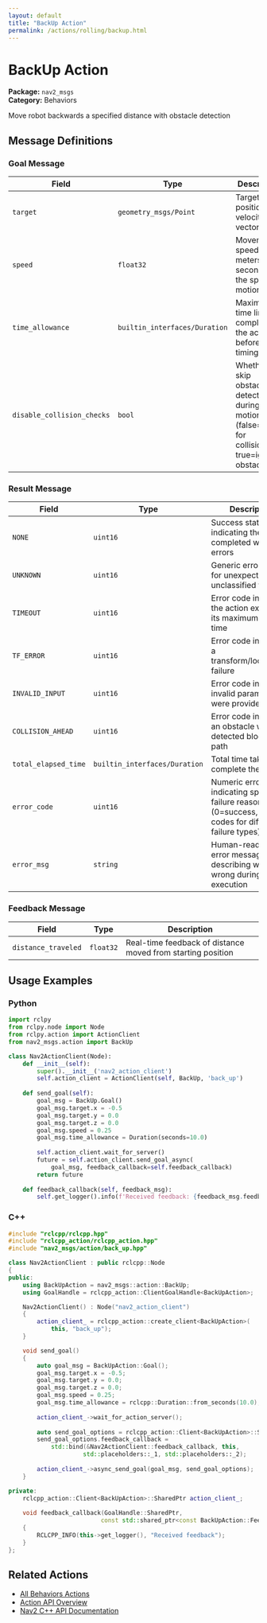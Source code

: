```yaml
---
layout: default
title: "BackUp Action"
permalink: /actions/rolling/backup.html
---
```


# BackUp Action

**Package:** `nav2_msgs`  
**Category:** Behaviors

Move robot backwards a specified distance with obstacle detection

## Message Definitions

### Goal Message

| Field | Type | Description |
|-------|------|-------------|
| `target` | `geometry_msgs/Point` | Target position or velocity vector |
| `speed` | `float32` | Movement speed in meters per second for the specified motion |
| `time_allowance` | `builtin_interfaces/Duration` | Maximum time limit for completing the action before timing out |
| `disable_collision_checks` | `bool` | Whether to skip obstacle detection during motion (false=check for collisions, true=ignore obstacles) |


### Result Message

| Field | Type | Description |
|-------|------|-------------|
| `NONE` | `uint16` | Success status code indicating the action completed without errors |
| `UNKNOWN` | `uint16` | Generic error code for unexpected or unclassified failures |
| `TIMEOUT` | `uint16` | Error code indicating the action exceeded its maximum allowed time |
| `TF_ERROR` | `uint16` | Error code indicating a transform/localization failure |
| `INVALID_INPUT` | `uint16` | Error code indicating invalid parameters were provided |
| `COLLISION_AHEAD` | `uint16` | Error code indicating an obstacle was detected blocking the path |
| `total_elapsed_time` | `builtin_interfaces/Duration` | Total time taken to complete the action |
| `error_code` | `uint16` | Numeric error code indicating specific failure reason (0=success, various codes for different failure types) |
| `error_msg` | `string` | Human-readable error message describing what went wrong during action execution |


### Feedback Message

| Field | Type | Description |
|-------|------|-------------|
| `distance_traveled` | `float32` | Real-time feedback of distance moved from starting position |



## Usage Examples

### Python

```python
import rclpy
from rclpy.node import Node
from rclpy.action import ActionClient
from nav2_msgs.action import BackUp

class Nav2ActionClient(Node):
    def __init__(self):
        super().__init__('nav2_action_client')
        self.action_client = ActionClient(self, BackUp, 'back_up')
        
    def send_goal(self):
        goal_msg = BackUp.Goal()
        goal_msg.target.x = -0.5
        goal_msg.target.y = 0.0
        goal_msg.target.z = 0.0
        goal_msg.speed = 0.25
        goal_msg.time_allowance = Duration(seconds=10.0)
        
        self.action_client.wait_for_server()
        future = self.action_client.send_goal_async(
            goal_msg, feedback_callback=self.feedback_callback)
        return future
        
    def feedback_callback(self, feedback_msg):
        self.get_logger().info(f'Received feedback: {feedback_msg.feedback}')
```

### C++

```cpp
#include "rclcpp/rclcpp.hpp"
#include "rclcpp_action/rclcpp_action.hpp"
#include "nav2_msgs/action/back_up.hpp"

class Nav2ActionClient : public rclcpp::Node
{
public:
    using BackUpAction = nav2_msgs::action::BackUp;
    using GoalHandle = rclcpp_action::ClientGoalHandle<BackUpAction>;

    Nav2ActionClient() : Node("nav2_action_client")
    {
        action_client_ = rclcpp_action::create_client<BackUpAction>(
            this, "back_up");
    }

    void send_goal()
    {
        auto goal_msg = BackUpAction::Goal();
        goal_msg.target.x = -0.5;
        goal_msg.target.y = 0.0;
        goal_msg.target.z = 0.0;
        goal_msg.speed = 0.25;
        goal_msg.time_allowance = rclcpp::Duration::from_seconds(10.0);
        
        action_client_->wait_for_action_server();
        
        auto send_goal_options = rclcpp_action::Client<BackUpAction>::SendGoalOptions();
        send_goal_options.feedback_callback = 
            std::bind(&Nav2ActionClient::feedback_callback, this, 
                     std::placeholders::_1, std::placeholders::_2);
        
        action_client_->async_send_goal(goal_msg, send_goal_options);
    }

private:
    rclcpp_action::Client<BackUpAction>::SharedPtr action_client_;
    
    void feedback_callback(GoalHandle::SharedPtr, 
                          const std::shared_ptr<const BackUpAction::Feedback> feedback)
    {
        RCLCPP_INFO(this->get_logger(), "Received feedback");
    }
};
```

## Related Actions

- [All Behaviors Actions](/actions/rolling/index.html#behaviors)
- [Action API Overview](/actions/rolling/index.html)
- [Nav2 C++ API Documentation](/rolling/html/index.html)
